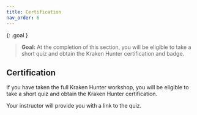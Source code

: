```yaml
---
title: Certification
nav_order: 6
---
```


{: .goal }
> **Goal:** At the completion of this section, you will be eligible to take a short quiz and obtain the Kraken Hunter certification and badge.

## Certification

If you have taken the full Kraken Hunter workshop, you will be eligible to take a short quiz and obtain the Kraken Hunter certification.

Your instructor will provide you with a link to the quiz.
